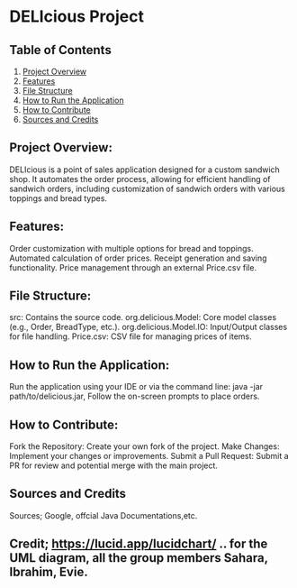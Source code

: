 # DELIcious Project

## Table of Contents
1. [Project Overview](#project-overview)
2. [Features](#features)
3. [File Structure](#file-structure)
4. [How to Run the Application](#how-to-run-the-application)
5. [How to Contribute](#how-to-contribute)
6. [Sources and Credits](#sources-and-credits)

## Project Overview:
DELIcious is a point of sales application designed for a custom sandwich shop.
It automates the order process, allowing for efficient handling of sandwich orders, including customization of sandwich orders with various toppings and bread types.

## Features:
Order customization with multiple options for bread and toppings.
Automated calculation of order prices.
Receipt generation and saving functionality.
Price management through an external Price.csv file.

## File Structure:
src: Contains the source code.
org.delicious.Model: Core model classes (e.g., Order, BreadType, etc.).
org.delicious.Model.IO: Input/Output classes for file handling.
Price.csv: CSV file for managing prices of items.

## How to Run the Application:
Run the application using your IDE or via the command line:
java -jar path/to/delicious.jar,
Follow the on-screen prompts to place orders.


## How to Contribute:
Fork the Repository: Create your own fork of the project.
Make Changes: Implement your changes or improvements.
Submit a Pull Request: Submit a PR for review and potential merge with the main project.

## Sources and Credits
 Sources; Google, offcial Java Documentations,etc.
## Credit; https://lucid.app/lucidchart/ .. for the UML diagram, all the group members Sahara, Ibrahim, Evie.


